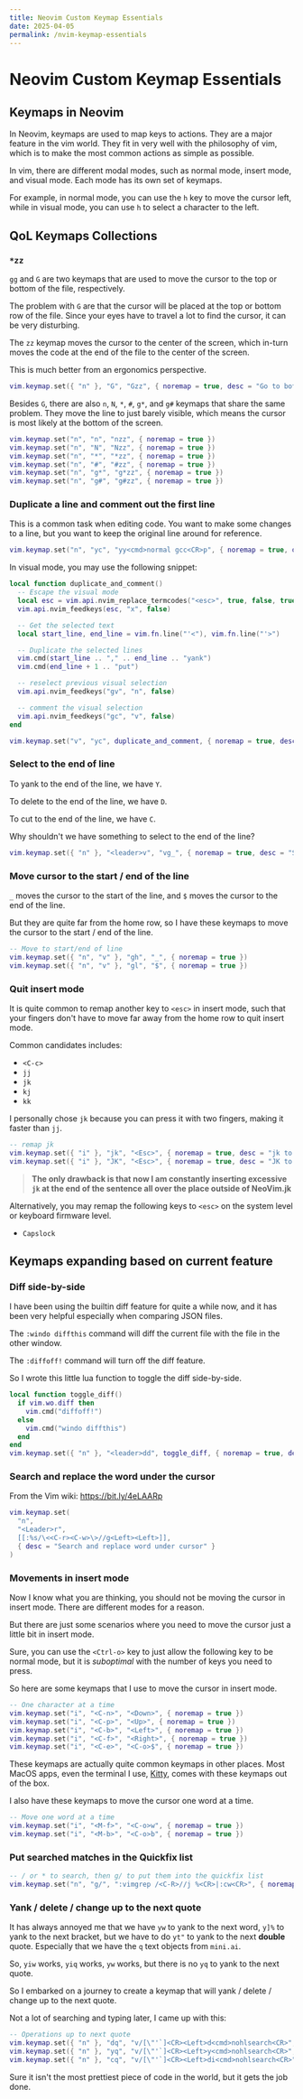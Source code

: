 ```yaml
---
title: Neovim Custom Keymap Essentials
date: 2025-04-05
permalink: /nvim-keymap-essentials
---
```


# Neovim Custom Keymap Essentials

## Keymaps in Neovim

In Neovim, keymaps are used to map keys to actions. They are a major feature in the vim world. They fit in very well with the philosophy of vim, which is to make the most common actions as simple as possible.

In vim, there are different modal modes, such as normal mode, insert mode, and visual mode. Each mode has its own set of keymaps.

For example, in normal mode, you can use the `h` key to move the cursor left, while in visual mode, you can use `h` to select a character to the left.

## QoL Keymaps Collections

### `*zz`

`gg` and `G` are two keymaps that are used to move the cursor to the top or bottom of the file, respectively.

The problem with `G` are that the cursor will be placed at the top or bottom row of the file. Since your eyes have to travel a lot to find the cursor, it can be very disturbing.

The `zz` keymap moves the cursor to the center of the screen, which in-turn moves the code at the end of the file to the center of the screen.

This is much better from an ergonomics perspective.

``` lua
vim.keymap.set({ "n" }, "G", "Gzz", { noremap = true, desc = "Go to bottom" })
```

Besides `G`, there are also `n`, `N`, `*`, `#`, `g*`, and `g#` keymaps that share the same problem. They move the line to just barely visible, which means the cursor is most likely at the bottom of the screen.

``` lua
vim.keymap.set("n", "n", "nzz", { noremap = true })
vim.keymap.set("n", "N", "Nzz", { noremap = true })
vim.keymap.set("n", "*", "*zz", { noremap = true })
vim.keymap.set("n", "#", "#zz", { noremap = true })
vim.keymap.set("n", "g*", "g*zz", { noremap = true })
vim.keymap.set("n", "g#", "g#zz", { noremap = true })
```

### Duplicate a line and comment out the first line

This is a common task when editing code. You want to make some changes to a line, but you want to keep the original line around for reference.

``` lua
vim.keymap.set("n", "yc", "yy<cmd>normal gcc<CR>p", { noremap = true, desc = "Duplicate a line and comment" })
```

In visual mode, you may use the following snippet:

``` lua
local function duplicate_and_comment()
  -- Escape the visual mode
  local esc = vim.api.nvim_replace_termcodes("<esc>", true, false, true)
  vim.api.nvim_feedkeys(esc, "x", false)

  -- Get the selected text
  local start_line, end_line = vim.fn.line("'<"), vim.fn.line("'>")

  -- Duplicate the selected lines
  vim.cmd(start_line .. "," .. end_line .. "yank")
  vim.cmd(end_line + 1 .. "put")

  -- reselect previous visual selection
  vim.api.nvim_feedkeys("gv", "n", false)

  -- comment the visual selection
  vim.api.nvim_feedkeys("gc", "v", false)
end

vim.keymap.set("v", "yc", duplicate_and_comment, { noremap = true, desc = "Duplicate selection and comment" })
```

### Select to the end of line

To yank to the end of the line, we have `Y`.

To delete to the end of the line, we have `D`.

To cut to the end of the line, we have `C`.

Why shouldn't we have something to select to the end of the line?

``` lua
vim.keymap.set({ "n" }, "<leader>v", "vg_", { noremap = true, desc = "Select to last non-blank character" })
```

### Move cursor to the start / end of the line

`_` moves the cursor to the start of the line, and `$` moves the cursor to the end of the line.

But they are quite far from the home row, so I have these keymaps to move the cursor to the start / end of the line.

``` lua
-- Move to start/end of line
vim.keymap.set({ "n", "v" }, "gh", "_", { noremap = true })
vim.keymap.set({ "n", "v" }, "gl", "$", { noremap = true })
```

### Quit insert mode

It is quite common to remap another key to `<esc>` in insert mode, such that your fingers don't have to move far away from the home row to quit insert mode.

Common candidates includes:

- `<C-c>`
- `jj`
- `jk`
- `kj`
- `kk`

I personally chose `jk` because you can press it with two fingers, making it faster than `jj`.

``` lua
-- remap jk
vim.keymap.set({ "i" }, "jk", "<Esc>", { noremap = true, desc = "jk to escape" })
vim.keymap.set({ "i" }, "JK", "<Esc>", { noremap = true, desc = "JK to escape" })
```

> **The only drawback is that now I am constantly inserting excessive `jk` at the end of the sentence all over the place outside of NeoVim.jk**

Alternatively, you may remap the following keys to `<esc>` on the system level or keyboard firmware level.

- `Capslock`

## Keymaps expanding based on current feature

### Diff side-by-side

I have been using the builtin diff feature for quite a while now, and it has been very helpful especially when comparing JSON files.

The `:windo diffthis` command will diff the current file with the file in the other window.

The `:diffoff!` command will turn off the diff feature.

So I wrote this little lua function to toggle the diff side-by-side.

``` lua
local function toggle_diff()
  if vim.wo.diff then
    vim.cmd("diffoff!")
  else
    vim.cmd("windo diffthis")
  end
end
vim.keymap.set({ "n" }, "<leader>dd", toggle_diff, { noremap = true, desc = "Diff side by side" })
```

### Search and replace the word under the cursor

From the Vim wiki: <https://bit.ly/4eLAARp>

``` lua
vim.keymap.set(
  "n",
  "<Leader>r",
  [[:%s/\<<C-r><C-w>\>//g<Left><Left>]],
  { desc = "Search and replace word under cursor" }
)
```

### Movements in insert mode

Now I know what you are thinking, you should not be moving the cursor in insert mode. There are different modes for a reason.

But there are just some scenarios where you need to move the cursor just a little bit in insert mode.

Sure, you can use the `<Ctrl-o>` key to just allow the following key to be normal mode, but it is *suboptimal* with the number of keys you need to press.

So here are some keymaps that I use to move the cursor in insert mode.

``` lua
-- One character at a time
vim.keymap.set("i", "<C-n>", "<Down>", { noremap = true })
vim.keymap.set("i", "<C-p>", "<Up>", { noremap = true })
vim.keymap.set("i", "<C-b>", "<Left>", { noremap = true })
vim.keymap.set("i", "<C-f>", "<Right>", { noremap = true })
vim.keymap.set("i", "<C-e>", "<C-o>$", { noremap = true })
```

These keymaps are actually quite common keymaps in other places. Most MacOS apps, even the terminal I use, [Kitty](https://github.com/kovidgoyal/kitty), comes with these keymaps out of the box.

I also have these keymaps to move the cursor one word at a time.

``` lua
-- Move one word at a time
vim.keymap.set("i", "<M-f>", "<C-o>w", { noremap = true })
vim.keymap.set("i", "<M-b>", "<C-o>b", { noremap = true })
```

### Put searched matches in the Quickfix list

``` lua
-- / or * to search, then g/ to put them into the quickfix list
vim.keymap.set("n", "g/", ":vimgrep /<C-R>//j %<CR>|:cw<CR>", { noremap = true, silent = true })
```

### Yank / delete / change up to the next quote

It has always annoyed me that we have `yw` to yank to the next word, `y]%` to yank to the next bracket, but we have to do `yt"` to yank to the next **double** quote. Especially that we have the `q` text objects from `mini.ai`.

So, `yiw` works, `yiq` works, `yw` works, but there is no `yq` to yank to the next quote.

So I embarked on a journey to create a keymap that will yank / delete / change up to the next quote.

Not a lot of searching and typing later, I came up with this:

``` lua
-- Operations up to next quote
vim.keymap.set({ "n" }, "dq", "v/[\"'`]<CR><Left>d<cmd>nohlsearch<CR>", { noremap = true })
vim.keymap.set({ "n" }, "yq", "v/[\"'`]<CR><Left>y<cmd>nohlsearch<CR>", { noremap = true })
vim.keymap.set({ "n" }, "cq", "v/[\"'`]<CR><Left>di<cmd>nohlsearch<CR>", { noremap = true })
```

Sure it isn't the most prettiest piece of code in the world, but it gets the job done.
